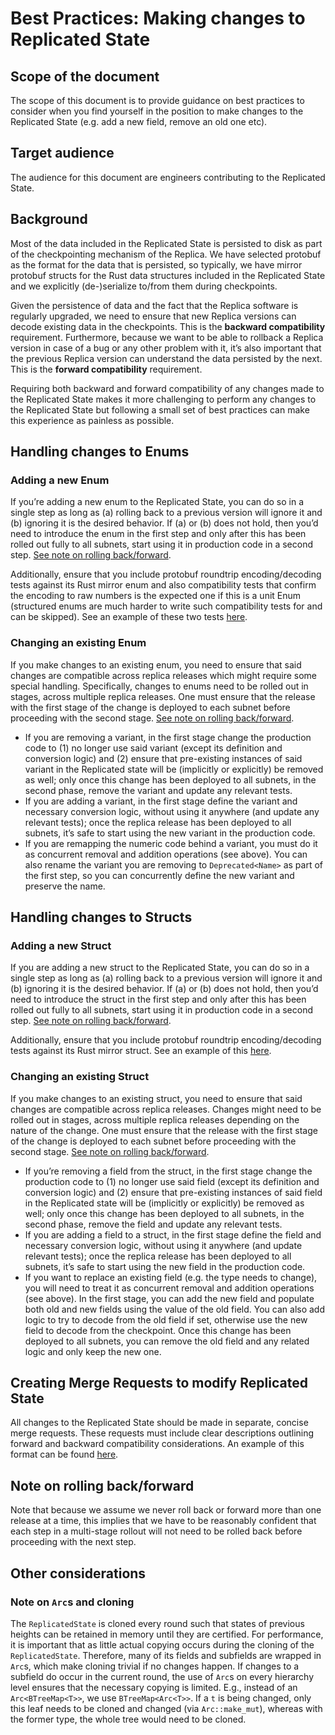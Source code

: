 # Best Practices: Making changes to Replicated State

## Scope of the document

The scope of this document is to provide guidance on best practices to consider when you find yourself in the position to make changes to the Replicated State (e.g. add a new field, remove an old one etc).

## Target audience

The audience for this document are engineers contributing to the Replicated State.

## Background

Most of the data included in the Replicated State is persisted to disk as part of the checkpointing mechanism of the Replica. We have selected protobuf as the format for the data that is persisted, so typically, we have mirror protobuf structs for the Rust data structures included in the Replicated State and we explicitly (de-)serialize to/from them during checkpoints.

Given the persistence of data and the fact that the Replica software is regularly upgraded, we need to ensure that new Replica versions can decode existing data in the checkpoints. This is the **backward compatibility** requirement. Furthermore, because we want to be able to rollback a Replica version in case of a bug or any other problem with it, it’s also important that the previous Replica version can understand the data persisted by the next. This is the **forward compatibility** requirement.

Requiring both backward and forward compatibility of any changes made to the Replicated State makes it more challenging to perform any changes to the Replicated State but following a small set of best practices can make this experience as painless as possible.

## Handling changes to Enums

### Adding a new Enum

If you’re adding a new enum to the Replicated State, you can do so in a single step as long as (a) rolling back to a previous version will ignore it and (b) ignoring it is the desired behavior. If (a) or (b) does not hold, then you’d need to introduce the enum in the first step and only after this has been rolled out fully to all subnets, start using it in production code in a second step. [See note on rolling back/forward](#note-on-rolling-backforward).

Additionally, ensure that you include protobuf roundtrip encoding/decoding tests against its Rust mirror enum and also compatibility tests that confirm the encoding to raw numbers is the expected one if this is a unit Enum (structured enums are much harder to write such compatibility tests for and can be skipped). See an example of these two tests [here](https://sourcegraph.com/github.com/dfinity/ic@1c221e6c4c1fe8fedd039505dd46760e24af7b22/-/blob/rs/replicated_state/src/canister_state/tests.rs?L605-L627).

### Changing an existing Enum

If you make changes to an existing enum, you need to ensure that said changes are compatible across replica releases which might require some special handling. Specifically, changes to enums need to be rolled out in stages, across multiple replica releases. One must ensure that the release with the first stage of the change is deployed to each subnet before proceeding with the second stage. [See note on rolling back/forward](#note-on-rolling-backforward).

- If you are removing a variant, in the first stage change the production code to (1) no longer use said variant (except its definition and conversion logic) and (2) ensure that pre-existing instances of said variant in the Replicated state will be (implicitly or explicitly) be removed as well; only once this change has been deployed to all subnets, in the second phase, remove the variant and update any relevant tests.
- If you are adding a variant, in the first stage define the variant and necessary conversion logic, without using it anywhere (and update any relevant tests); once the replica release has been deployed to all subnets, it’s safe to start using the new variant in the production code.
- If you are remapping the numeric code behind a variant, you must do it as concurrent removal and addition operations (see above). You can also rename the variant you are removing to `Deprecated<Name>` as part of the first step, so you can concurrently define the new variant and preserve the name.

## Handling changes to Structs

### Adding a new Struct

If you are adding a new struct to the Replicated State, you can do so in a single step as long as (a) rolling back to a previous version will ignore it and (b) ignoring it is the desired behavior. If (a) or (b) does not hold, then you’d need to introduce the struct in the first step and only after this has been rolled out fully to all subnets, start using it in production code in a second step. [See note on rolling back/forward](#note-on-rolling-backforward).

Additionally, ensure that you include protobuf roundtrip encoding/decoding tests against its Rust mirror struct. See an example of this [here](https://sourcegraph.com/github.com/dfinity/ic@1c221e6c4c1fe8fedd039505dd46760e24af7b22/-/blob/rs/replicated_state/src/canister_state/tests.rs?L629-L642).

### Changing an existing Struct

If you make changes to an existing struct, you need to ensure that said changes are compatible across replica releases. Changes might need to be rolled out in stages, across multiple replica releases depending on the nature of the change. One must ensure that the release with the first stage of the change is deployed to each subnet before proceeding with the second stage. [See note on rolling back/forward](#note-on-rolling-backforward).

- If you’re removing a field from the struct, in the first stage change the production code to (1) no longer use said field (except its definition and conversion logic) and (2) ensure that pre-existing instances of said field in the Replicated state will be (implicitly or explicitly) be removed as well; only once this change has been deployed to all subnets, in the second phase, remove the field and update any relevant tests.
- If you are adding a field to a struct, in the first stage define the field and necessary conversion logic, without using it anywhere (and update relevant tests); once the replica release has been deployed to all subnets, it’s safe to start using the new field in the production code.
- If you want to replace an existing field (e.g. the type needs to change), you will need to treat it as concurrent removal and addition operations (see above). In the first stage, you can add the new field and populate both old and new fields using the value of the old field. You can also add logic to try to decode from the old field if set, otherwise use the new field to decode from the checkpoint. Once this change has been deployed to all subnets, you can remove the old field and any related logic and only keep the new one.

## Creating Merge Requests to modify Replicated State

All changes to the Replicated State should be made in separate, concise merge requests. These requests must include clear descriptions outlining forward and backward compatibility considerations. An example of this format can be found [here](https://github.com/dfinity/ic/commit/bc0117af241712207e04649296eb159f5e82922d).

## Note on rolling back/forward

Note that because we assume we never roll back or forward more than one release at a time, this implies that we have to be reasonably confident that each step in a multi-stage rollout will not need to be rolled back before proceeding with the next step.

## Other considerations

### Note on `Arc`s and cloning

The `ReplicatedState` is cloned every round such that states of previous heights can be retained in memory until they are certified. For performance, it is important that as little actual copying occurs during the cloning of the `ReplicatedState`. Therefore, many of its fields and subfields are wrapped in `Arc`s, which make cloning trivial if no changes happen. If changes to a subfield do occur in the current round, the use of `Arc`s on every hierarchy level ensures that the necessary copying is limited. E.g., instead of an `Arc<BTreeMap<T>>`, we use `BTreeMap<Arc<T>>`. If a `t` is being changed, only this leaf needs to be cloned and changed (via `Arc::make_mut`), whereas with the former type, the whole tree would need to be cloned. 
